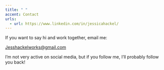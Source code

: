 ```yaml
---
title: " "
accent: Contact
urls:
  - url: https://www.linkedin.com/in/jessicahackel/
---
```

If you want to say hi and work together, email me:

Jesshackelworks@gmail.com

I’m not very active on social media, but if you follow me, I’ll probably follow you back!
